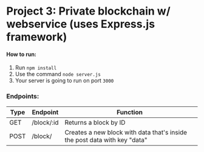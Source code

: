 # Project 3: Private blockchain w/ webservice (uses Express.js framework)

#### How to run:
1. Run ```npm install```
2. Use the command ```node server.js```
3. Your server is going to run on port ```3000```

### Endpoints:
| Type | Endpoint   | Function                                                                  |
|------|------------|---------------------------------------------------------------------------|
| GET  | /block/:id | Returns a block by ID                                                     |
| POST | /block/    | Creates a new block with data that's inside the post data with key "data" |
